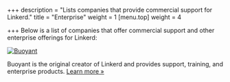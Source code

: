 +++
description = "Lists companies that provide commercial support for Linkerd."
title = "Enterprise"
weight = 1
[menu.top]
weight = 4

+++
Below is a list of companies that offer commercial support and other enterprise
offerings for Linkerd:

[![Buoyant](/images/buoyant-logo-master-black-retina.png)][bent]

Buoyant is the original creator of Linkerd and provides support, training, and
enterprise products. [Learn more &raquo;][bent]

[bent]: https://buoyant.io/enterprise